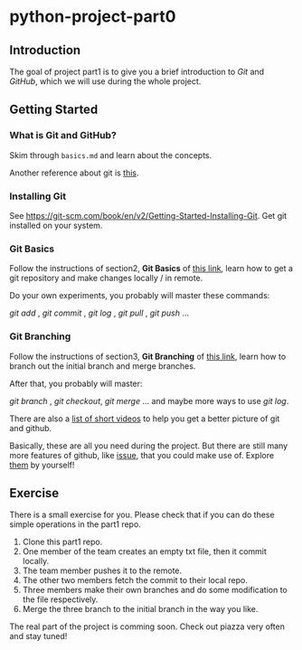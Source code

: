 # python-project-part0

## Introduction

The goal of project part1 is to give you a brief introduction to *Git* and *GitHub*,  which we will use during the whole project.

## Getting Started

### What is Git and GitHub?

Skim through `basics.md` and learn about the concepts.

Another reference about git is [this](https://git-scm.com/book/en/v2).

### Installing Git

See https://git-scm.com/book/en/v2/Getting-Started-Installing-Git. Get git installed on your system. 

### Git Basics

Follow the instructions of section2, **Git Basics** of [this link](https://git-scm.com/book/en/v2), learn how to get a git repository and make changes locally / in remote.

Do your own experiments, you probably will master these commands:

*git add* , *git commit* , *git log* , *git pull* , *git push* ...

### Git Branching

Follow the instructions of section3, **Git Branching** of [this link](https://git-scm.com/book/en/v2), learn how to branch out the initial branch and merge branches.

After that, you probably will master:

*git branch* , *git checkout*, *git merge* ... and maybe more ways to use *git log*. 

There are also a [list of short videos](https://www.youtube.com/playlist?list=PLg7s6cbtAD15G8lNyoaYDuKZSKyJrgwB-) to help you get a better picture of git and github.

Basically, these are all you need during the project. But there are still many more features of github, like [issue](https://docs.github.com/en/issues), that you could make use of. Explore [them](https://docs.github.com/en/get-started/quickstart/git-and-github-learning-resources) by yourself! 

## Exercise

There is a small exercise for you. Please check that if you can do these simple operations in the part1 repo.

1. Clone this part1 repo.
2. One member of the team creates an empty txt file, then it commit locally.
3. The team member pushes it to the remote.
4. The other two members fetch the commit to their local repo.
5. Three members make their own branches and do some modification to the file respectively.
6. Merge the three branch to the initial branch in the way you like.

The real part of the project is comming soon. Check out piazza very often and stay tuned!
